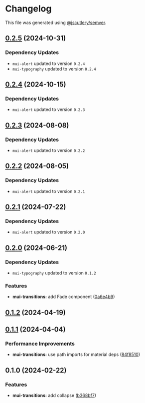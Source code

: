 # Changelog

This file was generated using [@jscutlery/semver](https://github.com/jscutlery/semver).

## [0.2.5](https://github.com/Availity/element/compare/@availity/mui-transitions@0.2.4...@availity/mui-transitions@0.2.5) (2024-10-31)

### Dependency Updates

* `mui-alert` updated to version `0.2.4`
* `mui-typography` updated to version `0.2.4`
## [0.2.4](https://github.com/Availity/element/compare/@availity/mui-transitions@0.2.3...@availity/mui-transitions@0.2.4) (2024-10-15)

### Dependency Updates

* `mui-alert` updated to version `0.2.3`
## [0.2.3](https://github.com/Availity/element/compare/@availity/mui-transitions@0.2.2...@availity/mui-transitions@0.2.3) (2024-08-08)

### Dependency Updates

* `mui-alert` updated to version `0.2.2`
## [0.2.2](https://github.com/Availity/element/compare/@availity/mui-transitions@0.2.1...@availity/mui-transitions@0.2.2) (2024-08-05)

### Dependency Updates

* `mui-alert` updated to version `0.2.1`
## [0.2.1](https://github.com/Availity/element/compare/@availity/mui-transitions@0.2.0...@availity/mui-transitions@0.2.1) (2024-07-22)

### Dependency Updates

* `mui-alert` updated to version `0.2.0`
## [0.2.0](https://github.com/Availity/element/compare/@availity/mui-transitions@0.1.2...@availity/mui-transitions@0.2.0) (2024-06-21)

### Dependency Updates

* `mui-typography` updated to version `0.1.2`

### Features

* **mui-transitions:** add Fade component ([0a6e4b9](https://github.com/Availity/element/commit/0a6e4b9b31da786f26f64a66ceef789a57d302fe))

## [0.1.2](https://github.com/Availity/element/compare/@availity/mui-transitions@0.1.1...@availity/mui-transitions@0.1.2) (2024-04-19)

## [0.1.1](https://github.com/Availity/element/compare/@availity/mui-transitions@0.1.0...@availity/mui-transitions@0.1.1) (2024-04-04)


### Performance Improvements

* **mui-transitions:** use path imports for material deps ([84f8510](https://github.com/Availity/element/commit/84f8510f8516cb200fb51816e6e6928f348d4f18))

## 0.1.0 (2024-02-22)


### Features

* **mui-transitions:** add collapse ([b368bf7](https://github.com/Availity/element/commit/b368bf73810b50e710f1dc6698932c9ee1cc5ffc))
